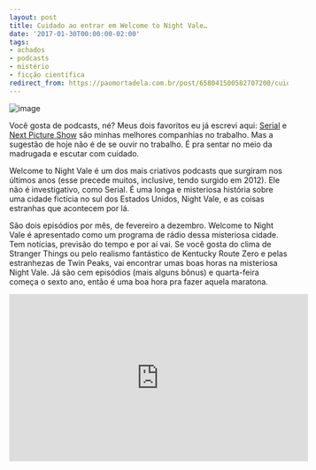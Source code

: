 ```yaml
---
layout: post
title: Cuidado ao entrar em Welcome to Night Vale…
date: '2017-01-30T00:00:00-02:00'
tags:
- achados
- podcasts
- mistério
- ficção científica
redirect_from: https://paomortadela.com.br/post/658041500582707200/cuidado-ao-entrar-em-welcome-to-night-vale
---
```

![image](https://64.media.tumblr.com/648ba01960b8cfada0550077afad9823/995c90799d7dfedf-b4/s540x810/ee370cb0e3e56ecf1ea497397b9687bb73a09e89.jpg)

Você gosta de podcasts, né? Meus dois favoritos eu já escrevi aqui: [Serial](https://paomortadela.com.br/post/658005969531437056/) e [Next Picture Show](https://paomortadela.com.br/post/658005569593131008/) são minhas melhores companhias no trabalho. Mas a sugestão de hoje não é de se ouvir no trabalho. É pra sentar no meio da madrugada e escutar com cuidado.

Welcome to Night Vale é um dos mais criativos podcasts que surgiram nos últimos anos (esse precede muitos, inclusive, tendo surgido em 2012). Ele não é investigativo, como Serial. É uma longa e misteriosa história sobre uma cidade fictícia no sul dos Estados Unidos, Night Vale, e as coisas estranhas que acontecem por lá.

São dois episódios por mês, de fevereiro a dezembro. Welcome to Night Vale é apresentado como um programa de rádio dessa misteriosa cidade. Tem notícias, previsão do tempo e por aí vai. Se você gosta do clima de Stranger Things ou pelo realismo fantástico de Kentucky Route Zero e pelas estranhezas de Twin Peaks, vai encontrar umas boas horas na misteriosa Night Vale. Já são cem episódios (mais alguns bônus) e quarta-feira começa o sexto ano, então é uma boa hora pra fazer aquela maratona.

<iframe id="youtube_iframe" src="https://www.youtube.com/embed/Ujksjzqrhys?feature=oembed&amp;enablejsapi=1&amp;origin=https://safe.txmblr.com&amp;wmode=opaque" allowfullscreen="allowfullscreen" width="540" height="303" frameborder="0"></iframe>

